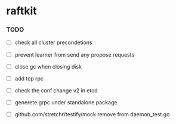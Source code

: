 # raftkit

### TODO 
- [ ] check all cluster precondetions
- [ ] prevent learner from send any propose requests 
- [ ] close gc when closing disk 
- [ ] add tcp rpc 
- [ ] check the conf change v2 in etcd
- [ ] generete grpc under standalone package. 
- [ ] github.com/stretchr/testify/mock remove from daemon_test.go




